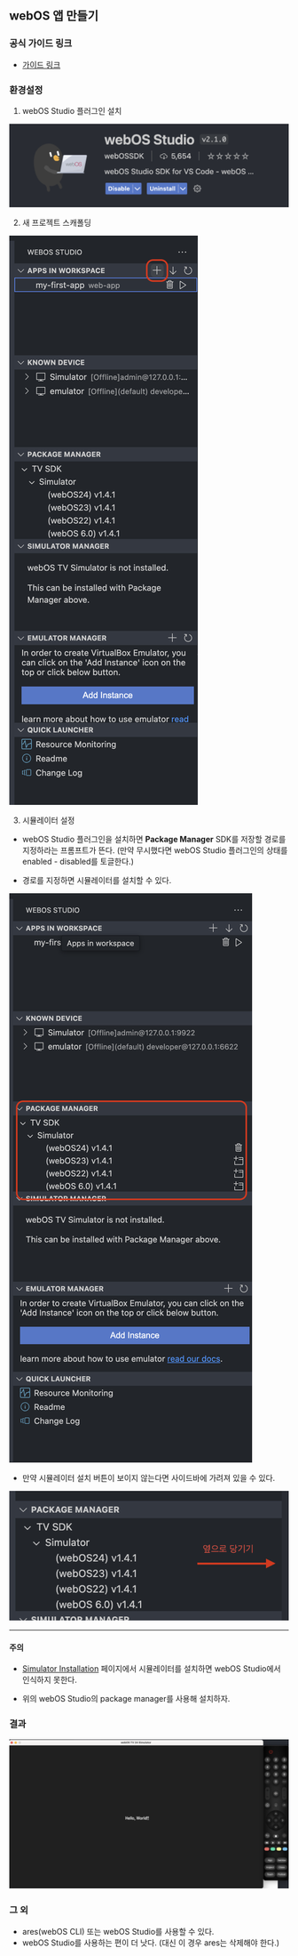 ## webOS 앱 만들기

### 공식 가이드 링크

- [가이드 링크](https://webostv.developer.lge.com/develop/tools/webos-studio-dev-guide#package-install-and-launch-the-app)

### 환경설정

1. webOS Studio 플러그인 설치

![webOS Studio 플러그인 설치](./assets/webOSStudio.png)

2. 새 프로젝트 스캐폴딩

![새 프로젝트 스캐폴딩](./assets/new.png)

3. 시뮬레이터 설정

- webOS Studio 플러그인을 설치하면 **Package Manager** SDK를 저장할 경로를 지정하라는 프롬프트가 뜬다. (만약 무시했다면 webOS Studio 플러그인의 상태를 enabled - disabled를 토글한다.)

- 경로를 지정하면 시뮬레이터를 설치할 수 있다.

![패키지 매니저](./assets/packagemanager.png)

- 만약 시뮬레이터 설치 버튼이 보이지 않는다면 사이드바에 가려져 있을 수 있다.

![사소한 버그](./assets/trivial.png)

---

#### 주의

- [Simulator Installation](https://webostv.developer.lge.com/develop/tools/simulator-installation) 페이지에서 시뮬레이터를 설치하면 webOS Studio에서 인식하지 못한다.

- 위의 webOS Studio의 package manager를 사용해 설치하자.

### 결과

![결과](./assets/result.png)

### 그 외

- ares(webOS CLI) 또는 webOS Studio를 사용할 수 있다.
- webOS Studio를 사용하는 편이 더 낫다. (대신 이 경우 ares는 삭제해야 한다.)
